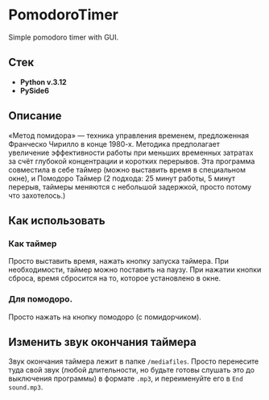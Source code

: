 # PomodoroTimer
Simple pomodoro timer with GUI.

## Стек

* **Python v.3.12**
* **PySide6**


## Описание

«Метод помидора» — техника управления временем, предложенная Франческо Чирилло в конце 1980-х. Методика предполагает увеличение эффективности работы при меньших временных затратах за счёт глубокой концентрации и коротких перерывов.
Эта программа совместила в себе таймер (можно выставить время в специальном окне), и Помодоро Таймер (2 подхода: 25 минут работы, 5 минут перерыв, таймеры меняются с небольшой задержкой, просто потому что захотелось.)


## Как использовать

### Как таймер

Просто выставить время, нажать кнопку запуска таймера. При необходимости, таймер можно поставить на паузу.
При нажатии кнопки сброса, время сбросится на то, которое установлено в окне.

### Для помодоро.

Просто нажать на кнопку помодоро (с помидорчиком).

## Изменить звук окончания таймера

Звук окончания таймера лежит в папке `/mediafiles`.
Просто перенесите туда свой звук (любой длительности, но будьте готовы слушать это до выключения программы) в формате `.mp3`, и переименуйте его в `End sound.mp3`.

